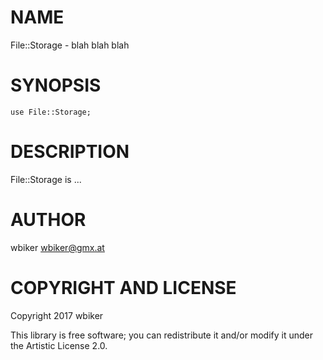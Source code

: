 NAME
====

File::Storage - blah blah blah

SYNOPSIS
========

    use File::Storage;

DESCRIPTION
===========

File::Storage is ...

AUTHOR
======

wbiker <wbiker@gmx.at>

COPYRIGHT AND LICENSE
=====================

Copyright 2017 wbiker

This library is free software; you can redistribute it and/or modify it under the Artistic License 2.0.
